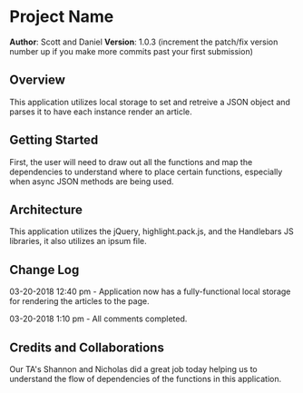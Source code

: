 # Project Name

**Author**: Scott and Daniel
**Version**: 1.0.3 (increment the patch/fix version number up if you make more commits past your first submission)

## Overview
This application utilizes local storage to set and retreive a JSON object and parses it to have each instance render an article.

## Getting Started
First, the user will need to draw out all the functions and map the dependencies to understand where to place certain functions, especially when async JSON methods are being used.

## Architecture
This application utilizes the jQuery, highlight.pack.js, and the Handlebars JS libraries, it also utilizes an ipsum file.

## Change Log

03-20-2018 12:40 pm - Application now has a fully-functional local storage for rendering the articles to the page.

03-20-2018 1:10 pm - All comments completed.

## Credits and Collaborations
Our TA's Shannon and Nicholas did a great job today helping us to understand the flow of dependencies of the functions in this application.